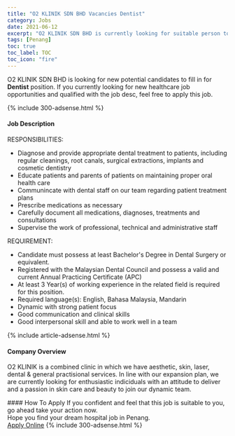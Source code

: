 ```yaml
---
title: "O2 KLINIK SDN BHD Vacancies Dentist" 
category: Jobs 
date: 2021-06-12 
excerpt: "O2 KLINIK SDN BHD is currently looking for suitable person to fill in the Dentist which positioned at Penang" 
tags: [Penang] 
toc: true 
toc_label: TOC 
toc_icon: "fire" 
--- 
```


<p>O2 KLINIK SDN BHD is looking for new potential candidates to fill in for <b>Dentist</b> position. If you currently looking for new healthcare job opportunities and qualified with the job desc, feel free to apply this job.
</p>{% include 300-adsense.html %} 
<div><div><h4>Job Description</h4></div><div><div><span><div><div>RESPONSIBILITIES:</div><ul><li>Diagnose and provide appropriate dental treatment to patients, including regular cleanings, root canals, surgical extractions, implants and cosmetic dentistry</li><li>Educate patients and parents of patients on maintaining proper oral health care</li><li>Communincate with dental staff on our team regarding patient treatment plans</li><li>Prescribe medications as necessary</li><li>Carefully document all medications, diagnoses, treatments and consultations</li><li>Supervise the work of professional, technical and administrative staff</li></ul><div>REQUIREMENT:</div><ul><li>Candidate must possess at least Bachelor's Degree in Dental Surgery or equivalent.</li><li>Registered with the Malaysian Dental Council and possess a valid and current Annual Practicing Certificate (APC)</li><li>At least 3&#160;Year(s) of working experience in the related field is required for this position.</li><li>Required language(s):&#160;English, Bahasa Malaysia, Mandarin</li><li>Dynamic with strong patient focus</li><li>Good communication and clinical skills</li><li>Good interpersonal skill and able to work well in a team</li></ul></div></span></div></div></div> 
{% include article-adsense.html %} 
<div><div><h4>Company Overview</h4></div><div><div><span><div><p>O2 KLINIK is a combined clinic in which we have aesthetic, skin, laser, dental &amp; general practisional services.&#160;In line with our expansion plan, we are currently looking for enthusiastic indiciduals with an attitude to deliver and a passion in skin care and beauty to join our dynamic team.</p></div></span></div></div></div> 
#### How To Apply 
If you confident and feel that this job is suitable to you, go ahead take your action now. <br/> 
Hope you find your dream hospital job in Penang. <br/> 
<a href="https://www.jobstreet.com.my/en/job/dentist-4577153?jobId=jobstreet-my-job-4577153" class="btn btn--warning" target="_blank" rel="nofollow noopenner">Apply Online</a> 
{% include 300-adsense.html %} 